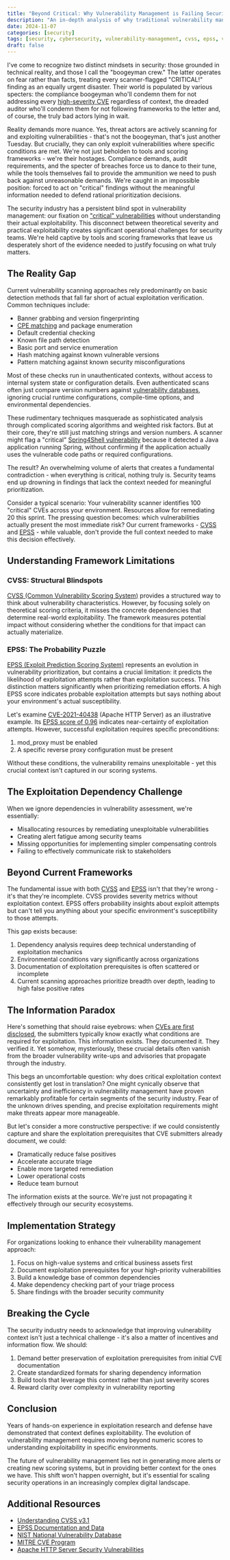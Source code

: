```yaml
---
title: "Beyond Critical: Why Vulnerability Management is Failing Security Teams"
description: "An in-depth analysis of why traditional vulnerability management approaches focusing on CVSS and EPSS scores fail to address real-world exploitation requirements"
date: 2024-11-07
categories: [security]
tags: [security, cybersecurity, vulnerability-management, cvss, epss, vulnerability-scanning, bugbounty, threat-modeling, risk-assessment]
draft: false
---
```


I've come to recognize two distinct mindsets in security: those grounded in technical reality, and those I call the "boogeyman crew." The latter operates on fear rather than facts, treating every scanner-flagged "CRITICAL!" finding as an equally urgent disaster. Their world is populated by various specters: the compliance boogeyman who'll condemn them for not addressing every [high-severity CVE](https://nvd.nist.gov/vuln-metrics/cvss) regardless of context, the dreaded auditor who'll condemn them for not following frameworks to the letter and, of course, the truly bad actors lying in wait.

Reality demands more nuance. Yes, threat actors are actively scanning for and exploiting vulnerabilities - that's not the boogeyman, that's just another Tuesday. But crucially, they can only exploit vulnerabilities where specific conditions are met. We're not just beholden to tools and scoring frameworks - we're their hostages. Compliance demands, audit requirements, and the specter of breaches force us to dance to their tune, while the tools themselves fail to provide the ammunition we need to push back against unreasonable demands. We're caught in an impossible position: forced to act on "critical" findings without the meaningful information needed to defend rational prioritization decisions.

The security industry has a persistent blind spot in vulnerability management: our fixation on ["critical" vulnerabilities](https://www.first.org/cvss/user-guide) without understanding their actual exploitability. This disconnect between theoretical severity and practical exploitability creates significant operational challenges for security teams. We're held captive by tools and scoring frameworks that leave us desperately short of the evidence needed to justify focusing on what truly matters.

## The Reality Gap

Current vulnerability scanning approaches rely predominantly on basic detection methods that fall far short of actual exploitation verification. Common techniques include:

- Banner grabbing and version fingerprinting
- [CPE matching](https://nvd.nist.gov/products/cpe) and package enumeration
- Default credential checking
- Known file path detection
- Basic port and service enumeration
- Hash matching against known vulnerable versions
- Pattern matching against known security misconfigurations

Most of these checks run in unauthenticated contexts, without access to internal system state or configuration details. Even authenticated scans often just compare version numbers against [vulnerability databases](https://nvd.nist.gov/), ignoring crucial runtime configurations, compile-time options, and environmental dependencies.

These rudimentary techniques masquerade as sophisticated analysis through complicated scoring algorithms and weighted risk factors. But at their core, they're still just matching strings and version numbers. A scanner might flag a "critical" [Spring4Shell vulnerability](https://nvd.nist.gov/vuln/detail/CVE-2022-22965) because it detected a Java application running Spring, without confirming if the application actually uses the vulnerable code paths or required configurations.

The result? An overwhelming volume of alerts that creates a fundamental contradiction - when everything is critical, nothing truly is. Security teams end up drowning in findings that lack the context needed for meaningful prioritization.

Consider a typical scenario: Your vulnerability scanner identifies 100 "critical" CVEs across your environment. Resources allow for remediating 20 this sprint. The pressing question becomes: which vulnerabilities actually present the most immediate risk? Our current frameworks - [CVSS](https://www.first.org/cvss/) and [EPSS](https://www.first.org/epss/) - while valuable, don't provide the full context needed to make this decision effectively.

## Understanding Framework Limitations

### CVSS: Structural Blindspots
[CVSS (Common Vulnerability Scoring System)](https://www.first.org/cvss/v3.1/specification-document) provides a structured way to think about vulnerability characteristics. However, by focusing solely on theoretical scoring criteria, it misses the concrete dependencies that determine real-world exploitability. The framework measures potential impact without considering whether the conditions for that impact can actually materialize.

### EPSS: The Probability Puzzle
[EPSS (Exploit Prediction Scoring System)](https://www.first.org/epss/model-use) represents an evolution in vulnerability prioritization, but contains a crucial limitation: it predicts the likelihood of exploitation attempts rather than exploitation success. This distinction matters significantly when prioritizing remediation efforts. A high EPSS score indicates probable exploitation attempts but says nothing about your environment's actual susceptibility.

Let's examine [CVE-2021-40438](https://nvd.nist.gov/vuln/detail/CVE-2021-40438) (Apache HTTP Server) as an illustrative example. Its [EPSS score of 0.96](https://www.first.org/epss/data_stats#data-sources) indicates near-certainty of exploitation attempts. However, successful exploitation requires specific preconditions:

1. mod_proxy must be enabled
2. A specific reverse proxy configuration must be present

Without these conditions, the vulnerability remains unexploitable - yet this crucial context isn't captured in our scoring systems.

## The Exploitation Dependency Challenge

When we ignore dependencies in vulnerability assessment, we're essentially:
- Misallocating resources by remediating unexploitable vulnerabilities
- Creating alert fatigue among security teams
- Missing opportunities for implementing simpler compensating controls
- Failing to effectively communicate risk to stakeholders

## Beyond Current Frameworks

The fundamental issue with both [CVSS](https://www.first.org/cvss/calculator/3.1) and [EPSS](https://www.first.org/epss/api) isn't that they're wrong - it's that they're incomplete. CVSS provides severity metrics without exploitation context. EPSS offers probability insights about exploit attempts but can't tell you anything about your specific environment's susceptibility to those attempts.

This gap exists because:
1. Dependency analysis requires deep technical understanding of exploitation mechanics
2. Environmental conditions vary significantly across organizations
3. Documentation of exploitation prerequisites is often scattered or incomplete
4. Current scanning approaches prioritize breadth over depth, leading to high false positive rates

## The Information Paradox

Here's something that should raise eyebrows: when [CVEs are first disclosed](https://cve.mitre.org/cve/request_id.html), the submitters typically know exactly what conditions are required for exploitation. This information exists. They documented it. They verified it. Yet somehow, mysteriously, these crucial details often vanish from the broader vulnerability write-ups and advisories that propagate through the industry.

This begs an uncomfortable question: why does critical exploitation context consistently get lost in translation? One might cynically observe that uncertainty and inefficiency in vulnerability management have proven remarkably profitable for certain segments of the security industry. Fear of the unknown drives spending, and precise exploitation requirements might make threats appear more manageable.

But let's consider a more constructive perspective: if we could consistently capture and share the exploitation prerequisites that CVE submitters already document, we could:
- Dramatically reduce false positives
- Accelerate accurate triage
- Enable more targeted remediation
- Lower operational costs
- Reduce team burnout

The information exists at the source. We're just not propagating it effectively through our security ecosystems.

## Implementation Strategy

For organizations looking to enhance their vulnerability management approach:

1. Focus on high-value systems and critical business assets first
2. Document exploitation prerequisites for your high-priority vulnerabilities
3. Build a knowledge base of common dependencies
4. Make dependency checking part of your triage process
5. Share findings with the broader security community

## Breaking the Cycle

The security industry needs to acknowledge that improving vulnerability context isn't just a technical challenge - it's also a matter of incentives and information flow. We should:

1. Demand better preservation of exploitation prerequisites from initial CVE documentation
2. Create standardized formats for sharing dependency information
3. Build tools that leverage this context rather than just severity scores
4. Reward clarity over complexity in vulnerability reporting

## Conclusion

Years of hands-on experience in exploitation research and defense have demonstrated that context defines exploitability. The evolution of vulnerability management requires moving beyond numeric scores to understanding exploitability in specific environments.

The future of vulnerability management lies not in generating more alerts or creating new scoring systems, but in providing better context for the ones we have. This shift won't happen overnight, but it's essential for scaling security operations in an increasingly complex digital landscape.

## Additional Resources

- [Understanding CVSS v3.1](https://www.first.org/cvss/v3.1/user-guide)
- [EPSS Documentation and Data](https://www.first.org/epss/user-guide)
- [NIST National Vulnerability Database](https://nvd.nist.gov/)
- [MITRE CVE Program](https://cve.mitre.org/)
- [Apache HTTP Server Security Vulnerabilities](https://httpd.apache.org/security/vulnerabilities_24.html)
